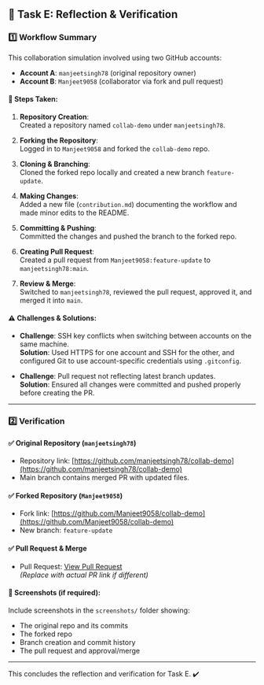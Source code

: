 ## 🧠 Task E: Reflection & Verification

### 1️⃣ Workflow Summary

This collaboration simulation involved using two GitHub accounts:  
- **Account A**: `manjeetsingh78` (original repository owner)  
- **Account B**: `Manjeet9058` (collaborator via fork and pull request)

#### 🔧 Steps Taken:
1. **Repository Creation**:  
   Created a repository named `collab-demo` under `manjeetsingh78`.

2. **Forking the Repository**:  
   Logged in to `Manjeet9058` and forked the `collab-demo` repo.

3. **Cloning & Branching**:  
   Cloned the forked repo locally and created a new branch `feature-update`.

4. **Making Changes**:  
   Added a new file (`contribution.md`) documenting the workflow and made minor edits to the README.

5. **Committing & Pushing**:  
   Committed the changes and pushed the branch to the forked repo.

6. **Creating Pull Request**:  
   Created a pull request from `Manjeet9058:feature-update` to `manjeetsingh78:main`.

7. **Review & Merge**:  
   Switched to `manjeetsingh78`, reviewed the pull request, approved it, and merged it into `main`.

#### ⚠️ Challenges & Solutions:
- **Challenge**: SSH key conflicts when switching between accounts on the same machine.  
  **Solution**: Used HTTPS for one account and SSH for the other, and configured Git to use account-specific credentials using `.gitconfig`.

- **Challenge**: Pull request not reflecting latest branch updates.  
  **Solution**: Ensured all changes were committed and pushed properly before creating the PR.

---

### 2️⃣ Verification

#### ✅ Original Repository (`manjeetsingh78`)
- Repository link: [https://github.com/manjeetsingh78/collab-demo](https://github.com/manjeetsingh78/collab-demo)
- Main branch contains merged PR with updated files.

#### ✅ Forked Repository (`Manjeet9058`)
- Fork link: [https://github.com/Manjeet9058/collab-demo](https://github.com/Manjeet9058/collab-demo)
- New branch: `feature-update`

#### ✅ Pull Request & Merge
- Pull Request: [View Pull Request](https://github.com/manjeetsingh78/collab-demo/pull/1)  
  *(Replace with actual PR link if different)*

#### 📸 Screenshots (if required):
Include screenshots in the `screenshots/` folder showing:
- The original repo and its commits
- The forked repo
- Branch creation and commit history
- The pull request and approval/merge

---

This concludes the reflection and verification for Task E. ✔️
